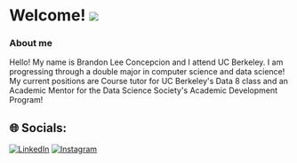 
<h1>Welcome!
<img src="https://media2.giphy.com/media/0Yc8mk9PwoqvepYRQX/giphy.gif?cid=6c09b95229ofhcs2nbh273hhxifya6w55zes8z42do0h0ddt&ep=v1_stickers_related&rid=giphy.gif&ct=s">
</h1>



### About me 
Hello! My name is Brandon Lee Concepcion and I attend UC Berkeley. I am progressing through a double major in computer science and data science! My current positions are Course tutor for UC Berkeley's Data 8 class and an Academic Mentor for the Data Science Society's Academic Development Program! 

## 🌐 Socials:
[![LinkedIn](https://img.shields.io/badge/LinkedIn-%230077B5.svg?logo=linkedin&logoColor=white)](https://www.linkedin.com/in/brandon-concepcion-a161b4248/) 
[![Instagram](https://img.shields.io/badge/LinkedIn-%230077B5.svg?logo=linkedin&logoColor=white)](https://www.instagram.com/bran.bato/) 

<!--
**branbato/branbato** is a ✨ _special_ ✨ repository because its `README.md` (this file) appears on your GitHub profile.

Here are some ideas to get you started:

- 🔭 I’m currently working on ...
- 🌱 I’m currently learning ...
- 👯 I’m looking to collaborate on ...
- 🤔 I’m looking for help with ...
- 💬 Ask me about ...
- 📫 How to reach me: ...
- 😄 Pronouns: ...
- ⚡ Fun fact: ...
-->
